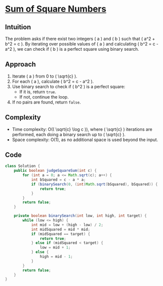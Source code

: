# [Sum of Square Numbers](https://leetcode.com/problems/sum-of-square-numbers/description/?envType=daily-question&envId=2024-06-17)

## Intuition
The problem asks if there exist two integers \( a \) and \( b \) such that \( a^2 + b^2 = c \). By iterating over possible values of \( a \) and calculating \( b^2 = c - a^2 \), we can check if \( b \) is a perfect square using binary search.

## Approach
1. Iterate \( a \) from 0 to \( \sqrt{c} \).
2. For each \( a \), calculate \( b^2 = c - a^2 \).
3. Use binary search to check if \( b^2 \) is a perfect square:
   - If it is, return `true`.
   - If not, continue the loop.
4. If no pairs are found, return `false`.

## Complexity
- Time complexity: O(\( \sqrt{c} \log c \)), where \( \sqrt{c} \) iterations are performed, each doing a binary search up to \( \sqrt{c} \).
- Space complexity: O(1), as no additional space is used beyond the input.

## Code
```java
class Solution {
    public boolean judgeSquareSum(int c) {
        for (int a = 0; a <= Math.sqrt(c); a++) {
            int bSquared = c - a * a;
            if (binarySearch(0, (int)Math.sqrt(bSquared), bSquared)) {
                return true;
            }
        }
        return false;
    }

    private boolean binarySearch(int low, int high, int target) {
        while (low <= high) {
            int mid = low + (high - low) / 2;
            int midSquared = mid * mid;
            if (midSquared == target) {
                return true;
            } else if (midSquared < target) {
                low = mid + 1;
            } else {
                high = mid - 1;
            }
        }
        return false;
    }
}
```

